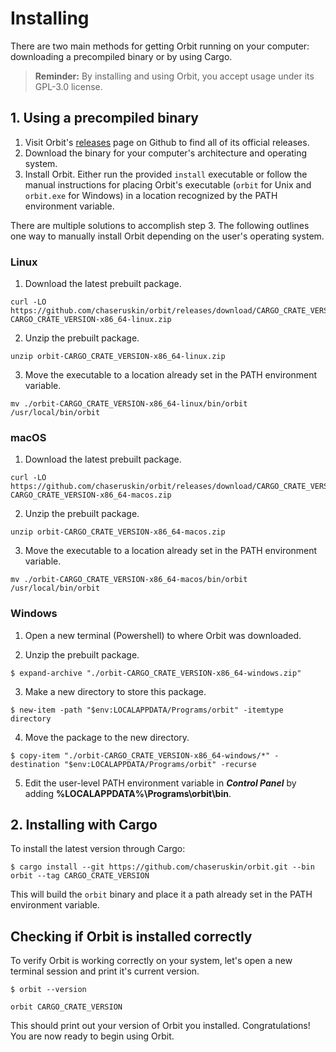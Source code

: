 # Installing

There are two main methods for getting Orbit running on your computer: downloading a precompiled binary or by using Cargo.

> __Reminder:__ By installing and using Orbit, you accept usage under its GPL-3.0 license.

## 1. Using a precompiled binary

1.  Visit Orbit's [releases](https://github.com/chaseruskin/orbit/releases) page on Github to find all of its official releases. 
2. Download the binary for your computer's architecture and operating system.
3. Install Orbit. Either run the provided `install` executable or follow the manual instructions for placing Orbit's executable (`orbit` for Unix and `orbit.exe` for Windows) in a location recognized by the PATH environment variable.

There are multiple solutions to accomplish step 3. The following outlines one way to manually install Orbit depending on the user's operating system. 

### Linux
1. Download the latest prebuilt package.
```
curl -LO https://github.com/chaseruskin/orbit/releases/download/CARGO_CRATE_VERSION/orbit-CARGO_CRATE_VERSION-x86_64-linux.zip
```

2. Unzip the prebuilt package.
```
unzip orbit-CARGO_CRATE_VERSION-x86_64-linux.zip
```

3. Move the executable to a location already set in the PATH environment variable. 
```
mv ./orbit-CARGO_CRATE_VERSION-x86_64-linux/bin/orbit /usr/local/bin/orbit
```

### macOS
1. Download the latest prebuilt package.
```
curl -LO https://github.com/chaseruskin/orbit/releases/download/CARGO_CRATE_VERSION/orbit-CARGO_CRATE_VERSION-x86_64-macos.zip
```

2. Unzip the prebuilt package.
```
unzip orbit-CARGO_CRATE_VERSION-x86_64-macos.zip
```

3. Move the executable to a location already set in the PATH environment variable. 
```
mv ./orbit-CARGO_CRATE_VERSION-x86_64-macos/bin/orbit /usr/local/bin/orbit
```

### Windows
1. Open a new terminal (Powershell) to where Orbit was downloaded.

2. Unzip the prebuilt package.
```
$ expand-archive "./orbit-CARGO_CRATE_VERSION-x86_64-windows.zip"
```

3. Make a new directory to store this package.
```
$ new-item -path "$env:LOCALAPPDATA/Programs/orbit" -itemtype directory
```

4. Move the package to the new directory.
```
$ copy-item "./orbit-CARGO_CRATE_VERSION-x86_64-windows/*" -destination "$env:LOCALAPPDATA/Programs/orbit" -recurse
```

5. Edit the user-level PATH environment variable in ___Control Panel___ by adding __%LOCALAPPDATA%\Programs\orbit\bin__.

## 2. Installing with Cargo

To install the latest version through Cargo:
```
$ cargo install --git https://github.com/chaseruskin/orbit.git --bin orbit --tag CARGO_CRATE_VERSION
```

This will build the `orbit` binary and place it a path already set in the PATH environment variable.

## Checking if Orbit is installed correctly

To verify Orbit is working correctly on your system, let's open a new terminal session and print it's current version.
```
$ orbit --version
```
```
orbit CARGO_CRATE_VERSION
```
This should print out your version of Orbit you installed. Congratulations! You are now ready to begin using Orbit.